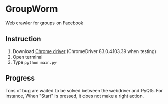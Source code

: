 # GroupWorm
Web crawler for groups on Facebook

## Instruction
1. Download [Chrome driver](https://chromedriver.chromium.org/downloads) (ChromeDriver 83.0.4103.39 when testing)
2. Open terminal
3. Type ```python main.py```

## Progress
Tons of bug are waited to be solved between the webdriver and PyQt5. For instance, When "Start" is pressed, it does not make a right action.
